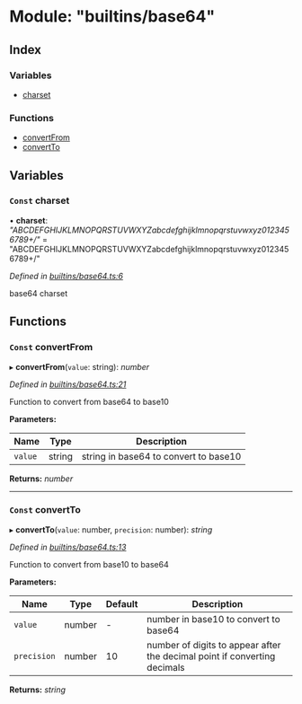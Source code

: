 
# Module: "builtins/base64"

## Index

### Variables

* [charset](_builtins_base64_.md#const-charset)

### Functions

* [convertFrom](_builtins_base64_.md#const-convertfrom)
* [convertTo](_builtins_base64_.md#const-convertto)

## Variables

### <a id="const-charset" name="const-charset"></a> `Const` charset

• **charset**: *"ABCDEFGHIJKLMNOPQRSTUVWXYZabcdefghijklmnopqrstuvwxyz0123456789+/"* = "ABCDEFGHIJKLMNOPQRSTUVWXYZabcdefghijklmnopqrstuvwxyz0123456789+/"

*Defined in [builtins/base64.ts:6](https://github.com/nvitaterna/bconvert/blob/master/src/builtins/base64.ts#L6)*

base64 charset

## Functions

### <a id="const-convertfrom" name="const-convertfrom"></a> `Const` convertFrom

▸ **convertFrom**(`value`: string): *number*

*Defined in [builtins/base64.ts:21](https://github.com/nvitaterna/bconvert/blob/master/src/builtins/base64.ts#L21)*

Function to convert from base64 to base10

**Parameters:**

Name | Type | Description |
------ | ------ | ------ |
`value` | string | string in base64 to convert to base10  |

**Returns:** *number*

___

### <a id="const-convertto" name="const-convertto"></a> `Const` convertTo

▸ **convertTo**(`value`: number, `precision`: number): *string*

*Defined in [builtins/base64.ts:13](https://github.com/nvitaterna/bconvert/blob/master/src/builtins/base64.ts#L13)*

Function to convert from base10 to base64

**Parameters:**

Name | Type | Default | Description |
------ | ------ | ------ | ------ |
`value` | number | - | number in base10 to convert to base64 |
`precision` | number | 10 | number of digits to appear after the decimal point if converting decimals  |

**Returns:** *string*
